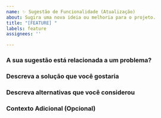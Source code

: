 ```yaml
---
name: ✨ Sugestão de Funcionalidade (Atualização)
about: Sugira uma nova ideia ou melhoria para o projeto.
title: "[FEATURE] "
labels: feature
assignees: ''

---
```


### A sua sugestão está relacionada a um problema?
### Descreva a solução que você gostaria
### Descreva alternativas que você considerou
### Contexto Adicional (Opcional)
